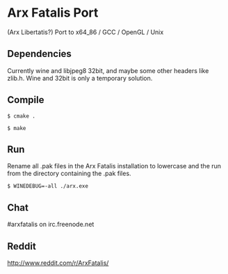 # Arx Fatalis Port

(Arx Libertatis?)
Port to x64_86 / GCC / OpenGL / Unix

## Dependencies

Currently wine and libjpeg8 32bit, and maybe some other headers like zlib.h.
Wine and 32bit is only a temporary solution.

## Compile

`$ cmake .`

`$ make`

## Run

Rename all .pak files in the Arx Fatalis installation to lowercase and the run from the directory containing the .pak files.

`$ WINEDEBUG=-all ./arx.exe`

## Chat

\#arxfatalis on irc.freenode.net

## Reddit

http://www.reddit.com/r/ArxFatalis/
